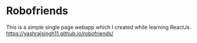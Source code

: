 # Robofriends
This is a simple single page webapp which I created while learning ReactJs.
https://yashrajsingh11.github.io/robofriends/

